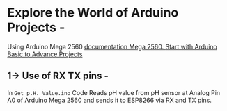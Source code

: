 # Explore the World of Arduino Projects  -
Using Arduino Mega 2560 <a href="https://docs.arduino.cc/hardware/mega-2560/"> documentation Mega 2560. </a> 
<a href="https://projecthub.arduino.cc/"> Start with Arduino Basic to Advance Projects </a>

## 1-> Use of RX TX pins -
In `Get_p.H._Value.ino` Code
Reads pH value from pH sensor at Analog Pin A0 of Arduino Mega 2560 and sends it to ESP8266 via RX and TX pins.
